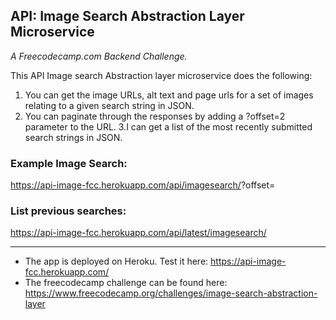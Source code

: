 ## API: Image Search Abstraction Layer Microservice
_A Freecodecamp.com Backend Challenge._

This API Image search Abstraction layer microservice does the following:

1. You can get the image URLs, alt text and page urls for a set of images relating to a given search string in JSON.
2. You can paginate through the responses by adding a ?offset=2 parameter to the URL.
3.I can get a list of the most recently submitted search strings in JSON.

### Example Image Search:
https://api-image-fcc.herokuapp.com/api/imagesearch/<YOUR SEARCH TERMS>?offset=<YOUR CHOSEN OFFSET>

### List previous searches:
https://api-image-fcc.herokuapp.com/api/latest/imagesearch/

---
* The app is deployed on Heroku. Test it here: https://api-image-fcc.herokuapp.com/
* The freecodecamp challenge can be found here: https://www.freecodecamp.org/challenges/image-search-abstraction-layer
